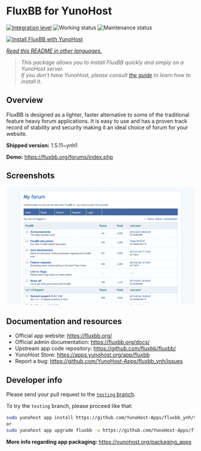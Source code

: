 <!--
N.B.: This README was automatically generated by <https://github.com/YunoHost/apps/tree/master/tools/readme_generator>
It shall NOT be edited by hand.
-->

# FluxBB for YunoHost

[![Integration level](https://dash.yunohost.org/integration/fluxbb.svg)](https://dash.yunohost.org/appci/app/fluxbb) ![Working status](https://ci-apps.yunohost.org/ci/badges/fluxbb.status.svg) ![Maintenance status](https://ci-apps.yunohost.org/ci/badges/fluxbb.maintain.svg)

[![Install FluxBB with YunoHost](https://install-app.yunohost.org/install-with-yunohost.svg)](https://install-app.yunohost.org/?app=fluxbb)

*[Read this README in other languages.](./ALL_README.md)*

> *This package allows you to install FluxBB quickly and simply on a YunoHost server.*  
> *If you don't have YunoHost, please consult [the guide](https://yunohost.org/install) to learn how to install it.*

## Overview

FluxBB is designed as a lighter, faster alternative to some of the traditional feature heavy forum applications. It is easy to use and has a proven track record of stability and security making it an ideal choice of forum for your website.


**Shipped version:** 1.5.11~ynh1

**Demo:** <https://fluxbb.org/forums/index.php>

## Screenshots

![Screenshot of FluxBB](./doc/screenshots/fluxbb_screenshot.png)

## Documentation and resources

- Official app website: <https://fluxbb.org/>
- Official admin documentation: <https://fluxbb.org/docs/>
- Upstream app code repository: <https://github.com/fluxbb/fluxbb/>
- YunoHost Store: <https://apps.yunohost.org/app/fluxbb>
- Report a bug: <https://github.com/YunoHost-Apps/fluxbb_ynh/issues>

## Developer info

Please send your pull request to the [`testing` branch](https://github.com/YunoHost-Apps/fluxbb_ynh/tree/testing).

To try the `testing` branch, please proceed like that:

```bash
sudo yunohost app install https://github.com/YunoHost-Apps/fluxbb_ynh/tree/testing --debug
or
sudo yunohost app upgrade fluxbb -u https://github.com/YunoHost-Apps/fluxbb_ynh/tree/testing --debug
```

**More info regarding app packaging:** <https://yunohost.org/packaging_apps>
